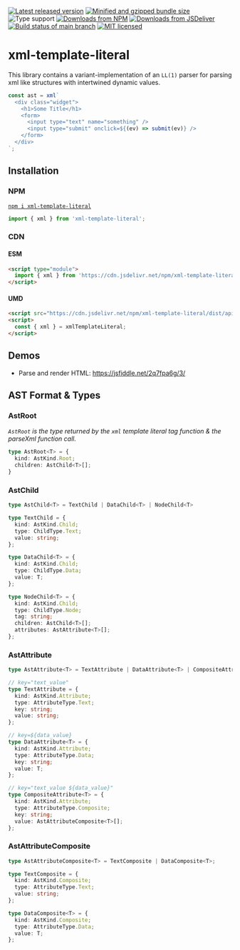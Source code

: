 [![Latest released version](https://img.shields.io/npm/v/xml-template-literal)](https://www.npmjs.com/package/xml-template-literal)
[![Minified and gzipped bundle size](https://img.shields.io/bundlephobia/minzip/xml-template-literal)](https://bundlephobia.com/package/xml-template-literal)
![Type support](https://img.shields.io/npm/types/xml-template-literal)
[![Downloads from NPM](https://img.shields.io/npm/dm/xml-template-literal?label=downloads%20npm)](https://www.npmjs.com/package/xml-template-literal)
[![Downloads from JSDeliver](https://img.shields.io/jsdelivr/npm/hm/xml-template-literal?label=downloads%20jsDelivr)](https://www.jsdelivr.com/package/npm/xml-template-literal)
[![Build status of main branch](https://img.shields.io/circleci/build/github/Olian04/xml-template-literal/main?label=test%20%26%20build)](https://app.circleci.com/pipelines/github/Olian04/xml-template-literal)
[![MIT licensed](https://img.shields.io/npm/l/xml-template-literal)](./LICENSE)

# xml-template-literal

This library contains a variant-implementation of an `LL(1)` parser for parsing xml like structures with intertwined dynamic values.

```ts
const ast = xml`
  <div class="widget">
    <h1>Some Title</h1>
    <form>
      <input type="text" name="something" />
      <input type="submit" onclick=${(ev) => submit(ev)} />
    </form>
  </div>
`;
```

## Installation

### NPM

[`npm i xml-template-literal`](https://www.npmjs.com/package/xml-template-literal)

```ts
import { xml } from 'xml-template-literal';
```

### CDN

#### ESM

```html
<script type="module">
  import { xml } from 'https://cdn.jsdelivr.net/npm/xml-template-literal';
</script>
```

#### UMD

```html
<script src="https://cdn.jsdelivr.net/npm/xml-template-literal/dist/api.umd.js"></script>
<script>
  const { xml } = xmlTemplateLiteral;
</script>
```

## Demos

- Parse and render HTML: <https://jsfiddle.net/2q7fpa6g/3/>

## AST Format & Types

### AstRoot

*`AstRoot` is the type returned by the `xml` template literal tag function & the parseXml function call.*

```ts
type AstRoot<T> = {
  kind: AstKind.Root;
  children: AstChild<T>[];
}
```

### AstChild

```ts
type AstChild<T> = TextChild | DataChild<T> | NodeChild<T>

type TextChild = {
  kind: AstKind.Child;
  type: ChildType.Text;
  value: string;
};

type DataChild<T> = {
  kind: AstKind.Child;
  type: ChildType.Data;
  value: T;
};

type NodeChild<T> = {
  kind: AstKind.Child;
  type: ChildType.Node;
  tag: string;
  children: AstChild<T>[];
  attributes: AstAttribute<T>[];
};

```

### AstAttribute

```ts
type AstAttribute<T> = TextAttribute | DataAttribute<T> | CompositeAttribute<T>;

// key="text_value"
type TextAttribute = {
  kind: AstKind.Attribute;
  type: AttributeType.Text;
  key: string;
  value: string;
};

// key=${data_value}
type DataAttribute<T> = {
  kind: AstKind.Attribute;
  type: AttributeType.Data;
  key: string;
  value: T;
};

// key="text_value ${data_value}"
type CompositeAttribute<T> = {
  kind: AstKind.Attribute;
  type: AttributeType.Composite;
  key: string;
  value: AstAttributeComposite<T>[];
};
```

### AstAttributeComposite

```ts
type AstAttributeComposite<T> = TextComposite | DataComposite<T>;

type TextComposite = {
  kind: AstKind.Composite;
  type: AttributeType.Text;
  value: string;
};

type DataComposite<T> = {
  kind: AstKind.Composite;
  type: AttributeType.Data;
  value: T;
};
```
